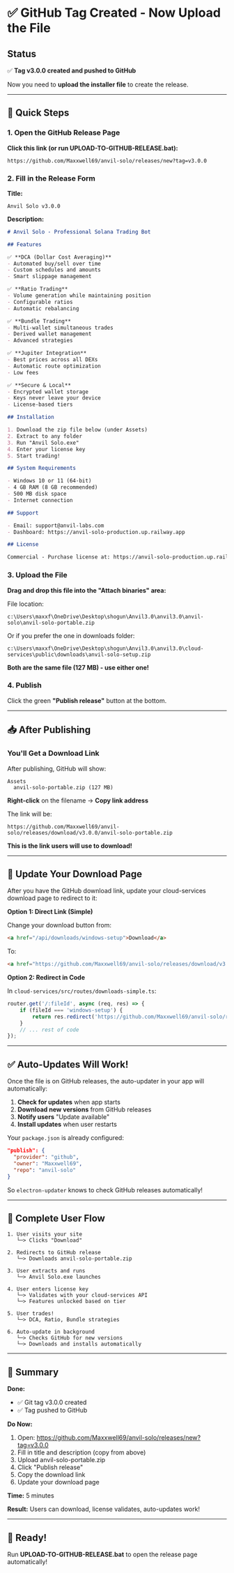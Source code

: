 # ✅ GitHub Tag Created - Now Upload the File

## Status

✅ **Tag v3.0.0 created and pushed to GitHub**

Now you need to **upload the installer file** to create the release.

---

## 🚀 Quick Steps

### 1. Open the GitHub Release Page

**Click this link (or run UPLOAD-TO-GITHUB-RELEASE.bat):**
```
https://github.com/Maxxwell69/anvil-solo/releases/new?tag=v3.0.0
```

### 2. Fill in the Release Form

**Title:**
```
Anvil Solo v3.0.0
```

**Description:**
```markdown
# Anvil Solo - Professional Solana Trading Bot

## Features

✅ **DCA (Dollar Cost Averaging)**
- Automated buy/sell over time
- Custom schedules and amounts
- Smart slippage management

✅ **Ratio Trading**
- Volume generation while maintaining position
- Configurable ratios
- Automatic rebalancing

✅ **Bundle Trading**
- Multi-wallet simultaneous trades
- Derived wallet management
- Advanced strategies

✅ **Jupiter Integration**
- Best prices across all DEXs
- Automatic route optimization
- Low fees

✅ **Secure & Local**
- Encrypted wallet storage
- Keys never leave your device
- License-based tiers

## Installation

1. Download the zip file below (under Assets)
2. Extract to any folder
3. Run "Anvil Solo.exe"
4. Enter your license key
5. Start trading!

## System Requirements

- Windows 10 or 11 (64-bit)
- 4 GB RAM (8 GB recommended)
- 500 MB disk space
- Internet connection

## Support

- Email: support@anvil-labs.com
- Dashboard: https://anvil-solo-production.up.railway.app

## License

Commercial - Purchase license at: https://anvil-solo-production.up.railway.app/register
```

### 3. Upload the File

**Drag and drop this file into the "Attach binaries" area:**

File location:
```
c:\Users\maxxf\OneDrive\Desktop\shogun\Anvil3.0\anvil3.0\anvil-solo\anvil-solo-portable.zip
```

Or if you prefer the one in downloads folder:
```
c:\Users\maxxf\OneDrive\Desktop\shogun\Anvil3.0\anvil3.0\cloud-services\public\downloads\anvil-solo-setup.zip
```

**Both are the same file (127 MB) - use either one!**

### 4. Publish

Click the green **"Publish release"** button at the bottom.

---

## 📥 After Publishing

### You'll Get a Download Link

After publishing, GitHub will show:

```
Assets
  anvil-solo-portable.zip (127 MB)
```

**Right-click** on the filename → **Copy link address**

The link will be:
```
https://github.com/Maxxwell69/anvil-solo/releases/download/v3.0.0/anvil-solo-portable.zip
```

**This is the link users will use to download!**

---

## 🔄 Update Your Download Page

After you have the GitHub download link, update your cloud-services download page to redirect to it:

**Option 1: Direct Link (Simple)**

Change your download button from:
```html
<a href="/api/downloads/windows-setup">Download</a>
```

To:
```html
<a href="https://github.com/Maxxwell69/anvil-solo/releases/download/v3.0.0/anvil-solo-portable.zip">Download</a>
```

**Option 2: Redirect in Code**

In `cloud-services/src/routes/downloads-simple.ts`:
```typescript
router.get('/:fileId', async (req, res) => {
    if (fileId === 'windows-setup') {
        return res.redirect('https://github.com/Maxxwell69/anvil-solo/releases/download/v3.0.0/anvil-solo-portable.zip');
    }
    // ... rest of code
});
```

---

## ✅ Auto-Updates Will Work!

Once the file is on GitHub releases, the auto-updater in your app will automatically:

1. **Check for updates** when app starts
2. **Download new versions** from GitHub releases
3. **Notify users** "Update available"
4. **Install updates** when user restarts

Your `package.json` is already configured:
```json
"publish": {
  "provider": "github",
  "owner": "Maxxwell69",
  "repo": "anvil-solo"
}
```

So `electron-updater` knows to check GitHub releases automatically!

---

## 🎯 Complete User Flow

```
1. User visits your site
   └─> Clicks "Download"
   
2. Redirects to GitHub release
   └─> Downloads anvil-solo-portable.zip
   
3. User extracts and runs
   └─> Anvil Solo.exe launches
   
4. User enters license key
   └─> Validates with your cloud-services API
   └─> Features unlocked based on tier
   
5. User trades!
   └─> DCA, Ratio, Bundle strategies
   
6. Auto-update in background
   └─> Checks GitHub for new versions
   └─> Downloads and installs automatically
```

---

## 📝 Summary

**Done:**
- ✅ Git tag v3.0.0 created
- ✅ Tag pushed to GitHub

**Do Now:**
1. Open: https://github.com/Maxxwell69/anvil-solo/releases/new?tag=v3.0.0
2. Fill in title and description (copy from above)
3. Upload anvil-solo-portable.zip
4. Click "Publish release"
5. Copy the download link
6. Update your download page

**Time:** 5 minutes

**Result:** Users can download, license validates, auto-updates work!

---

## 🚀 Ready!

Run **UPLOAD-TO-GITHUB-RELEASE.bat** to open the release page automatically!

